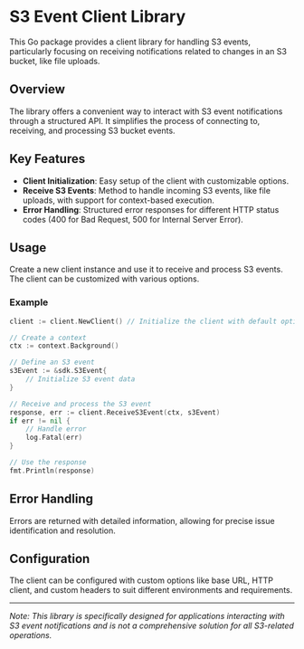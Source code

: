 # S3 Event Client Library

This Go package provides a client library for handling S3 events, particularly focusing on receiving notifications related to changes in an S3 bucket, like file uploads.

## Overview

The library offers a convenient way to interact with S3 event notifications through a structured API. It simplifies the process of connecting to, receiving, and processing S3 bucket events.

## Key Features

- **Client Initialization**: Easy setup of the client with customizable options.
- **Receive S3 Events**: Method to handle incoming S3 events, like file uploads, with support for context-based execution.
- **Error Handling**: Structured error responses for different HTTP status codes (400 for Bad Request, 500 for Internal Server Error).

## Usage

Create a new client instance and use it to receive and process S3 events. The client can be customized with various options.

### Example

```go
client := client.NewClient() // Initialize the client with default options

// Create a context
ctx := context.Background()

// Define an S3 event
s3Event := &sdk.S3Event{
    // Initialize S3 event data
}

// Receive and process the S3 event
response, err := client.ReceiveS3Event(ctx, s3Event)
if err != nil {
    // Handle error
    log.Fatal(err)
}

// Use the response
fmt.Println(response)
```

## Error Handling

Errors are returned with detailed information, allowing for precise issue identification and resolution.

## Configuration

The client can be configured with custom options like base URL, HTTP client, and custom headers to suit different environments and requirements.

---

*Note: This library is specifically designed for applications interacting with S3 event notifications and is not a comprehensive solution for all S3-related operations.*